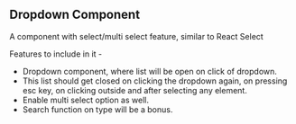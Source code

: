 ## Dropdown Component

A component with select/multi select feature, similar to React Select

Features to include in it -

- Dropdown component, where list will be open on click of dropdown.
- This list should get closed on clicking the dropdown again, on pressing esc key, on clicking outside and after selecting any element.
- Enable multi select option as well.
- Search function on type will be a bonus.
